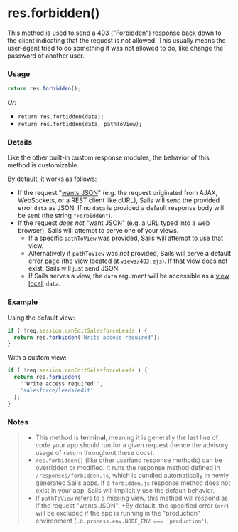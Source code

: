 # res.forbidden()

This method is used to send a [403](http://en.wikipedia.org/wiki/List_of_HTTP_status_codes#4xx_Client_Error) ("Forbidden") response back down to the client indicating that the request is not allowed.  This usually means the user-agent tried to do something it was not allowed to do, like change the password of another user.


### Usage

```js
return res.forbidden();
```

_Or:_
+ `return res.forbidden(data);`
+ `return res.forbidden(data, pathToView);`


### Details

Like the other built-in custom response modules, the behavior of this method is customizable.

By default, it works as follows:

+ If the request "[wants JSON](http://sailsjs.org/documentation/reference/req/req.wantsJSON.html)" (e.g. the request originated from AJAX, WebSockets, or a REST client like cURL), Sails will send the provided error `data` as JSON.  If no `data` is provided a default response body will be sent (the string `"Forbidden"`).
+ If the request _does not_ "want JSON" (e.g. a URL typed into a web browser), Sails will attempt to serve one of your views.
  + If a specific `pathToView` was provided, Sails will attempt to use that view.
  + Alternatively if `pathToView` was _not_ provided, Sails will serve a default error page (the view located at [`views/403.ejs`](http://sailsjs.org/documentation/anatomy/myApp/views/403.ejs.html)).  If that view does not exist, Sails will just send JSON.
  + If Sails serves a view, the `data` argument will be accessible as a [view local](http://sailsjs.org/documentation/concepts/Views/Locals.html): `data`.



### Example

Using the default view:

```javascript
if ( !req.session.canEditSalesforceLeads ) {
  return res.forbidden('Write access required');
}
```

With a custom view:

```javascript
if ( !req.session.canEditSalesforceLeads ) {
  return res.forbidden(
    ''Write access required'',
    'salesforce/leads/edit'
  );
}
```



### Notes
> + This method is **terminal**, meaning it is generally the last line of code your app should run for a given request (hence the advisory usage of `return` throughout these docs).
>+ `res.forbidden()` (like other userland response methods) can be overridden or modified.  It runs the response method defined in `/responses/forbidden.js`, which is bundled automatically in newly generated Sails apps.  If a `forbidden.js` response method does not exist in your app, Sails will implicitly use the default behavior.
>+ If `pathToView` refers to a missing view, this method will respond as if the request "wants JSON".
>+By default, the specified error (`err`) will be excluded if the app is running in the "production" environment (i.e. `process.env.NODE_ENV === 'production'`).







<docmeta name="displayName" value="res.forbidden()">
<docmeta name="pageType" value="method">

